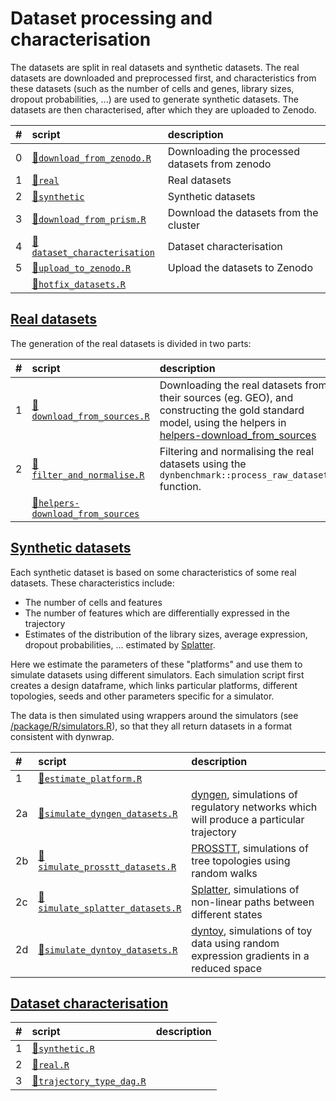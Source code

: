 
# Dataset processing and characterisation

The datasets are split in real datasets and synthetic datasets. The real datasets are downloaded and preprocessed first, and characteristics from these datasets (such as the number of cells and genes, library sizes, dropout probabilities, ...) are used to generate synthetic datasets. The datasets are then characterised, after which they are uploaded to Zenodo.

| \#  | script                                                     | description                                    |
|:----|:-----------------------------------------------------------|:-----------------------------------------------|
| 0   | [📄`download_from_zenodo.R`](00-download_from_zenodo.R)     | Downloading the processed datasets from zenodo |
| 1   | [📁`real`](01-real)                                         | Real datasets                                  |
| 2   | [📁`synthetic`](02-synthetic)                               | Synthetic datasets                             |
| 3   | [📄`download_from_prism.R`](03-download_from_prism.R)       | Download the datasets from the cluster         |
| 4   | [📁`dataset_characterisation`](04-dataset_characterisation) | Dataset characterisation                       |
| 5   | [📄`upload_to_zenodo.R`](05-upload_to_zenodo.R)             | Upload the datasets to Zenodo                  |
|     | [📄`hotfix_datasets.R`](hotfix_datasets.R)                  |                                                |

## [Real datasets](01-real)

The generation of the real datasets is divided in two parts:

<table>
<colgroup>
<col width="2%" />
<col width="25%" />
<col width="71%" />
</colgroup>
<thead>
<tr class="header">
<th align="left">#</th>
<th align="left">script</th>
<th align="left">description</th>
</tr>
</thead>
<tbody>
<tr class="odd">
<td align="left">1</td>
<td align="left"><a href="01-real/01-download_from_sources.R">📄<code>download_from_sources.R</code></a></td>
<td align="left">Downloading the real datasets from their sources (eg. GEO), and constructing the gold standard model, using the helpers in <a href="helpers-download_from_sources" class="uri">helpers-download_from_sources</a></td>
</tr>
<tr class="even">
<td align="left">2</td>
<td align="left"><a href="01-real/02-filter_and_normalise.R">📄<code>filter_and_normalise.R</code></a></td>
<td align="left">Filtering and normalising the real datasets using the <code>dynbenchmark::process_raw_dataset</code> function.</td>
</tr>
<tr class="odd">
<td align="left"></td>
<td align="left"><a href="helpers-download_from_sources">📁<code>helpers-download_from_sources</code></a></td>
<td align="left"></td>
</tr>
</tbody>
</table>

## [Synthetic datasets](02-synthetic)

Each synthetic dataset is based on some characteristics of some real datasets. These characteristics include:

-   The number of cells and features
-   The number of features which are differentially expressed in the trajectory
-   Estimates of the distribution of the library sizes, average expression, dropout probabilities, ... estimated by [Splatter](https://github.com/Oshlack/splatter).

Here we estimate the parameters of these "platforms" and use them to simulate datasets using different simulators. Each simulation script first creates a design dataframe, which links particular platforms, different topologies, seeds and other parameters specific for a simulator.

The data is then simulated using wrappers around the simulators (see [/package/R/simulators.R](/package/R/simulators.R)), so that they all return datasets in a format consistent with dynwrap.

<table>
<colgroup>
<col width="2%" />
<col width="34%" />
<col width="62%" />
</colgroup>
<thead>
<tr class="header">
<th align="left">#</th>
<th align="left">script</th>
<th align="left">description</th>
</tr>
</thead>
<tbody>
<tr class="odd">
<td align="left">1</td>
<td align="left"><a href="02-synthetic/01-estimate_platform.R">📄<code>estimate_platform.R</code></a></td>
<td align="left"></td>
</tr>
<tr class="even">
<td align="left">2a</td>
<td align="left"><a href="02-synthetic/02a-simulate_dyngen_datasets.R">📄<code>simulate_dyngen_datasets.R</code></a></td>
<td align="left"><a href="https://github.com/dynverse/dyngen">dyngen</a>, simulations of regulatory networks which will produce a particular trajectory</td>
</tr>
<tr class="odd">
<td align="left">2b</td>
<td align="left"><a href="02-synthetic/02b-simulate_prosstt_datasets.R">📄<code>simulate_prosstt_datasets.R</code></a></td>
<td align="left"><a href="https://github.com/soedinglab/prosstt">PROSSTT</a>, simulations of tree topologies using random walks</td>
</tr>
<tr class="even">
<td align="left">2c</td>
<td align="left"><a href="02-synthetic/02c-simulate_splatter_datasets.R">📄<code>simulate_splatter_datasets.R</code></a></td>
<td align="left"><a href="https://github.com/Oshlack/splatter">Splatter</a>, simulations of non-linear paths between different states</td>
</tr>
<tr class="odd">
<td align="left">2d</td>
<td align="left"><a href="02-synthetic/02d-simulate_dyntoy_datasets.R">📄<code>simulate_dyntoy_datasets.R</code></a></td>
<td align="left"><a href="https://github.com/dynverse/dyntoy">dyntoy</a>, simulations of toy data using random expression gradients in a reduced space</td>
</tr>
</tbody>
</table>

## [Dataset characterisation](04-dataset_characterisation)

| \#  | script                                                                          | description |
|:----|:--------------------------------------------------------------------------------|:------------|
| 1   | [📄`synthetic.R`](04-dataset_characterisation/1-synthetic.R)                     |             |
| 2   | [📄`real.R`](04-dataset_characterisation/2-real.R)                               |             |
| 3   | [📄`trajectory_type_dag.R`](04-dataset_characterisation/3-trajectory_type_dag.R) |             |
